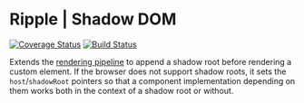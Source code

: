 # Ripple | Shadow DOM
[![Coverage Status](https://coveralls.io/repos/rijs/shadow/badge.svg?branch=master&service=github)](https://coveralls.io/github/rijs/shadow?branch=master)
[![Build Status](https://travis-ci.org/rijs/shadow.svg)](https://travis-ci.org/rijs/shadow)

Extends the [rendering pipeline]() to append a shadow root before rendering a custom element. If the browser does not support shadow roots, it sets the `host`/`shadowRoot` pointers so that a component implementation depending on them works both in the context of a shadow root or without.